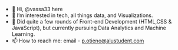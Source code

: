 - 👋 Hi, @vassa33 here
- 👀 I’m interested in tech, all things data, and Visualizations.
- 🌱 Did quite a few rounds of Front-end Development (HTML,CSS & JavaScript), but currently pursuing Data Analytics and Machine Learning.
- 📫 How to reach me: email - p.otieno@alustudent.com
